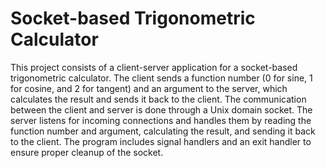 # Socket-based Trigonometric Calculator

This project consists of a client-server application for a socket-based trigonometric calculator. The client sends a function number (0 for sine, 1 for cosine, and 2 for tangent) and an argument to the server, which calculates the result and sends it back to the client. The communication between the client and server is done through a Unix domain socket. The server listens for incoming connections and handles them by reading the function number and argument, calculating the result, and sending it back to the client. The program includes signal handlers and an exit handler to ensure proper cleanup of the socket.
